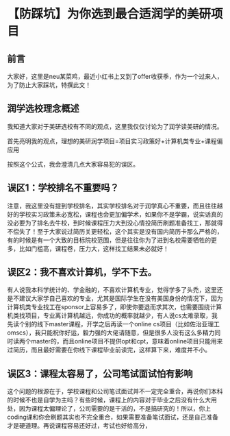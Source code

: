 # 【防踩坑】为你选到最合适润学的美研项目

## 前言
大家好，这里是neu某菜鸡，最近小红书上又到了offer收获季，作为一个过来人，为了防止大家踩坑，特撰此文！


## 润学选校理念概述

我知道大家对于美研选校有不同的观点，这里我仅仅讨论为了润学读美研的情况。

首先亮明我的观点，理想的美研润学项目=项目实习政策好+计算机类专业+课程偏应用

按照这个公式，我会澄清几点大家容易犯的误区。

## 误区1：学校排名不重要吗？
注意，我这里没有提到学校排名，其实学校排名对于润学真心不重要，而且往往越好的学校实习政策未必宽松，课程也会更加偏学术，如果你不是学霸，说实话真的没必要为了排名去牛校，到时候课程压力大到没心情投简历刷题准备找工，那就得不偿失了！至于大家说过简历关更轻松，这个其实是没有国内简历卡那么严格的，有的时候是有一个大致的目标院校范围，但是往往你为了进到名校需要牺牲的更多，比如门槛高，课程卷，压力大，这样找工结果未必就好！

## 误区2：我不喜欢计算机，学不下去。
有人说我本科学统计的、学金融的，不喜欢计算机专业，觉得学多了头禿，这里还是不建议大家学自己喜欢的专业，尤其是国际学生在没有美国身份的情况下，因为计算机类专业找工在sponsor上容易多了，即使你要退而求其次，也需要围绕计算机类找项目，专业离计算机越远，你成功的概率就越少，有人说cs太难录取，我先读个别的线下master课程，开学之后再读一个online cs项目（比如佐治亚理工omscs），我只能祝你好运，毅力强的大佬请随意，但是很多人没有这么多精力同时读两个master的，而且online项目不提供opt和cpt，意味着online项目只能用来过简历，而且最好需要在你线下课程毕业前读完，这样算下来，难度并不小。

## 误区3：课程太容易了，公司笔试面试怕有影响
这个问题的根源在于，学校课程和公司笔试面试并不一定完全重合，再说你们本科的时候不也是自学为主吗？有些时候，课程上的内容对于毕业之后没有什么大用处，因为课程太偏理论了，公司需要的是干活的，不是搞研究的！所以，你上coding课和你会刷题其实也不完全重合，如果需要准备笔试面试，还是自己准备才是硬道理。再说课程容易还好过，考试也好给高分，
